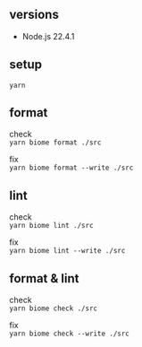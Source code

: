 ## versions
- Node.js 22.4.1

## setup
`yarn`

## format
check  
`yarn biome format ./src`

fix  
`yarn biome format --write ./src`

## lint
check  
`yarn biome lint ./src`

fix  
`yarn biome lint --write ./src`

## format & lint
check  
`yarn biome check ./src`

fix  
`yarn biome check --write ./src`